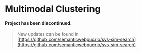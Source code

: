# Multimodal Clustering

#### Project has been discontinued.

> New updates can be found in [https://github.com/semanticwebpucrio/svs-sim-search](https://github.com/semanticwebpucrio/svs-sim-search)
